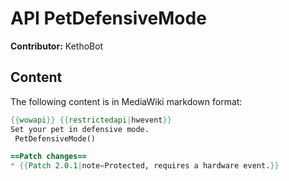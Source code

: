 # API PetDefensiveMode

**Contributor:** KethoBot

## Content

The following content is in MediaWiki markdown format:

```mediawiki
{{wowapi}} {{restrictedapi|hwevent}}
Set your pet in defensive mode.
 PetDefensiveMode()

==Patch changes==
* {{Patch 2.0.1|note=Protected, requires a hardware event.}}
```